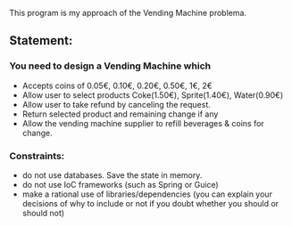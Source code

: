 This program is my approach of the Vending Machine problema.

## Statement:
### You need to design a Vending Machine which
* Accepts coins of 0.05€, 0.10€, 0.20€, 0.50€, 1€, 2€
* Allow user to select products Coke(1.50€), Sprite(1.40€), Water(0.90€)
* Allow user to take refund by canceling the request.
* Return selected product and remaining change if any
* Allow the vending machine supplier to refill beverages & coins for change.

### Constraints:
* do not use databases. Save the state in memory.
* do not use IoC frameworks (such as Spring or Guice)
* make a rational use of libraries/dependencies (you can explain your decisions of why to include or not if you doubt whether you should or should not)
